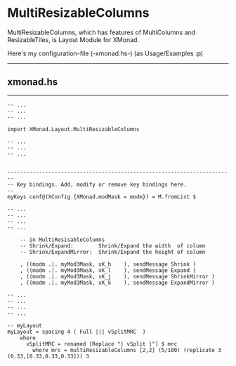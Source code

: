 MultiResizableColumns
========================


MultiResizableColumns, which has features of MultiColumns and ResizableTiles, is Layout Module for XMonad. 



Here's my configuration-file (-xmonad.hs-) (as Usage/Examples :p)

---

## xmonad.hs

---
    -- ...
    -- ...
    -- ...

    import XMonad.Layout.MultiResizableColumns

    -- ...
    -- ...
    -- ...


    ------------------------------------------------------------------------
    -- Key bindings. Add, modify or remove key bindings here.
    --
    myKeys conf@(XConfig {XMonad.modMask = modm}) = M.fromList $
     
    -- ...
    -- ...
    -- ...
    -- ...

        -- in MultiResisableColumns 
        -- Shrink/Expand:        Shrink/Expand the width  of column
        -- Shrink/ExpandMirror:  Shrink/Expand the height of column
     
        , ((modm .|. myMod3Mask, xK_h    ), sendMessage Shrink )
        , ((modm .|. myMod3Mask, xK_l    ), sendMessage Expand )
        , ((modm .|. myMod3Mask, xK_j    ), sendMessage ShrinkMirror )
        , ((modm .|. myMod3Mask, xK_k    ), sendMessage ExpandMirror )

    -- ...
    -- ...
    -- ...
    -- ...

    -- myLayout
    myLayout = spacing 4 ( Full ||| vSplitMRC  )
        where
          vSplitMRC = renamed [Replace "| vSplit |"] $ mrc
            where mrc = multiResizableColumns [2,2] (5/100) (replicate 3 (0.33,[0.33,0.33,0.33])) 3




